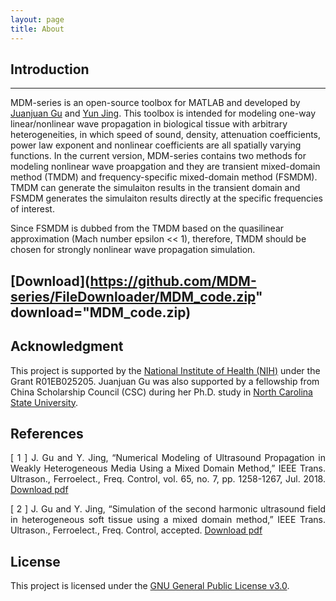 ```yaml
---
layout: page
title: About
---
```

## Introduction ##
***   
MDM-series is an open-source toolbox for MATLAB and developed by [Juanjuan Gu](https://www.researchgate.net/profile/Juanjuan_Gu) and [Yun Jing](https://www.mae.ncsu.edu/people/yjing2). This toolbox is intended for modeling one-way linear/nonlinear wave propagation in biological tissue with arbitrary heterogeneities, in which speed of sound, density, attenuation coefficients, power law exponent and nonlinear coefficients are all spatially varying functions. In the current version, MDM-series contains two methods for modeling nonlinear wave proapgation and they are transient mixed-domain method (TMDM) and frequency-specific mixed-domain method (FSMDM). TMDM can generate the simulaiton results in the transient domain and FSMDM generates the simulaiton results directly at the specific frequencies of interest.

Since FSMDM is dubbed from the TMDM based on the quasilinear approximation (Mach number epsilon << 1), therefore, TMDM should be chosen for strongly nonlinear wave propagation simulation.             
   

 ## [Download](https://github.com/MDM-series/FileDownloader/MDM_code.zip" download="MDM_code.zip)               


## Acknowledgment
This project is supported by the [National Institute of Health (NIH)](https://www.nih.gov/) under the Grant R01EB025205. Juanjuan Gu was also supported by a fellowship from China Scholarship Council (CSC) during her Ph.D. study in [North Carolina State University](https://www.ncsu.edu/).         

## References
<p align="justify">[ 1 ] J. Gu and Y. Jing, “Numerical Modeling of Ultrasound Propagation in Weakly Heterogeneous Media Using a Mixed Domain Method,” IEEE Trans. Ultrason., Ferroelect., Freq. Control, vol. 65, no. 7, pp. 1258-1267, Jul. 2018. <a href="https://github.com/MDM-series/MDM/tree/master/download/MDM.pdf" download="MDM.pdf">Download pdf</a></p>      
   
<p align="justify">[ 2 ]  J. Gu and Y. Jing, “Simulation of the second harmonic ultrasound field in heterogeneous soft tissue using a mixed domain method,”  IEEE Trans. Ultrason., Ferroelect., Freq. Control, accepted. <a href="https://github.com/MDM-series/MDM/tree/master/download/FSMDM.pdf" download="FSMDM.pdf">Download pdf</a></p>         


## License
This project is licensed under the [GNU General Public License v3.0](license.md).   
